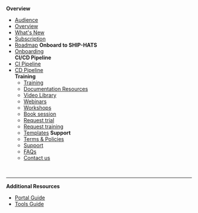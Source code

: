 **Overview**
  - [Audience](audience)
  - [Overview](ship-hats-overview)
  - [What's New](whats-new)
  - [Subscription](subscription)
  - [Roadmap](roadmap)
**Onboard to SHIP-HATS**  
  - [Onboarding](onboarding-to-ship-hats)  
**CI/CD Pipeline**
- [CI Pipeline](ci-pipeline)  
- [CD Pipeline](cd-pipeline)  
**Training**
  - [Training](training)
  - [Documentation Resources](doc-resources)
  - [Video Library](video-library)
  - [Webinars](webinars)
  - [Workshops](workshops)
  - [Book session](book-session)
  - [Request trial](request-trial)
  - [Request training](request-training)
  - [Templates](templates)
**Support**
  - [Terms & Policies](terms-and-policies)
  - [Support](support)
  - [FAQs](faqs)
  - [Contact us](contact-us) 

&nbsp;

---
**Additional Resources**
  - [Portal Guide](https://docs.developer.tech.gov.sg/docs/ship-hats-portal-guide/#/ship-hats-portal-overview) 
  - [Tools Guide](https://docs.developer.tech.gov.sg/docs/ship-hats-tools-guide/#/tools-overview) 

<!--  
  - [Document History](document-history) 
  - [Snippet Sample](snippets/snippet-sample)
  - [Another one](snippets/_snippet-sample)
  -->